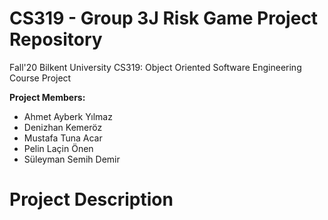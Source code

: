 # **CS319 - Group 3J Risk Game Project Repository**

Fall'20 Bilkent University CS319: Object Oriented Software Engineering Course Project

**Project Members:**
  - Ahmet Ayberk Yılmaz
  - Denizhan Kemeröz
  - Mustafa Tuna Acar
  - Pelin Laçin Önen
  - Süleyman Semih Demir
  
# Project Description
